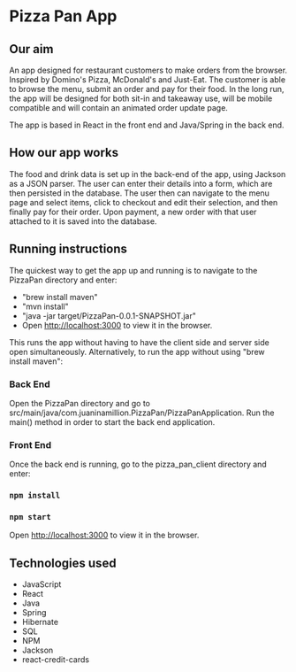 # Pizza Pan App

## Our aim

An app designed for restaurant customers to make orders from the browser. Inspired by Domino's Pizza, McDonald's and Just-Eat. The customer is able to browse the menu, submit an order and pay for their food. In the long run, the app will be designed for both sit-in and takeaway use, will be mobile compatible and will contain an animated order update page.

The app is based in React in the front end and Java/Spring in the back end.

## How our app works

The food and drink data is set up in the back-end of the app, using Jackson as a JSON parser. The user can enter their details into a form, which are then persisted in the database. The user then can navigate to the menu page and select items, click to checkout and edit their selection, and then finally pay for their order. Upon payment, a new order with that user attached to it is saved into the database.  

## Running instructions

The quickest way to get the app up and running is to navigate to the PizzaPan directory and enter:
- "brew install maven" 
- "mvn install"
- "java -jar target/PizzaPan-0.0.1-SNAPSHOT.jar"
- Open [http://localhost:3000](http://localhost:3000) to view it in the browser.

This runs the app without having to have the client side and server side open simultaneously. Alternatively, to run the app without using "brew install maven": 

### Back End

Open the PizzaPan directory and go to src/main/java/com.juaninamillion.PizzaPan/PizzaPanApplication. Run the main() method in order to start the back end application. 

### Front End

Once the back end is running, go to the pizza_pan_client directory and enter:

### `npm install`

### `npm start`

Open [http://localhost:3000](http://localhost:3000) to view it in the browser.

## Technologies used

- JavaScript
- React
- Java
- Spring
- Hibernate
- SQL
- NPM
- Jackson
- react-credit-cards



